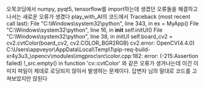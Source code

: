 오목코딩에서 numpy, pyqt5, tensorflow를 import하는데 생겼던 오류들을 해결하고 나서는 새로운 오류가 생겼다
play_with_AI의 코드에서 
Traceback (most recent call last):
  File "C:\Windows\system32\python", line 343, in <module>
    ex = MyApp()
  File "C:\Windows\system32\python", line 16, in __init__
    self.initUI()
  File "C:\Windows\system32\python", line 38, in initUI
    self.board_cv2 = cv2.cvtColor(board_cv2, cv2.COLOR_BGR2RGB)
cv2.error: OpenCV(4.4.0) C:\Users\appveyor\AppData\Local\Temp\1\pip-req-build-xr4y3u3_\opencv\modules\imgproc\src\color.cpp:182: error: (-215:Assertion failed) !_src.empty() in function 'cv::cvtColor'
와 같은 오류가 생겨나는데 이건 이미지 파일이 제데로 로딩되지 않아서 발생하는 문제이다. 
  답변자 님의 말대로 코드를 고쳐보았지만 않된다

